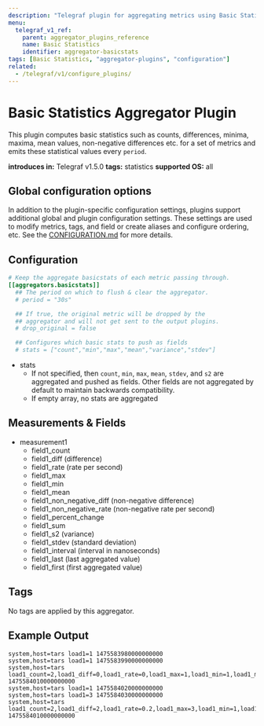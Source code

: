 ```yaml
---
description: "Telegraf plugin for aggregating metrics using Basic Statistics"
menu:
  telegraf_v1_ref:
    parent: aggregator_plugins_reference
    name: Basic Statistics
    identifier: aggregator-basicstats
tags: [Basic Statistics, "aggregator-plugins", "configuration"]
related:
  - /telegraf/v1/configure_plugins/
---
```


# Basic Statistics Aggregator Plugin

This plugin computes basic statistics such as counts, differences, minima,
maxima, mean values, non-negative differences etc. for a set of metrics and
emits these statistical values every `period`.

**introduces in:** Telegraf v1.5.0
**tags:** statistics
**supported OS:** all

## Global configuration options <!-- @/docs/includes/plugin_config.md -->

In addition to the plugin-specific configuration settings, plugins support
additional global and plugin configuration settings. These settings are used to
modify metrics, tags, and field or create aliases and configure ordering, etc.
See the [CONFIGURATION.md](/telegraf/v1/configuration/#plugins) for more details.

[CONFIGURATION.md]: ../../../docs/CONFIGURATION.md#plugins

## Configuration

```toml @sample.conf
# Keep the aggregate basicstats of each metric passing through.
[[aggregators.basicstats]]
  ## The period on which to flush & clear the aggregator.
  # period = "30s"

  ## If true, the original metric will be dropped by the
  ## aggregator and will not get sent to the output plugins.
  # drop_original = false

  ## Configures which basic stats to push as fields
  # stats = ["count","min","max","mean","variance","stdev"]
```

- stats
  - If not specified, then `count`, `min`, `max`, `mean`, `stdev`, and `s2` are
  aggregated and pushed as fields. Other fields are not aggregated by default
  to maintain backwards compatibility.
  - If empty array, no stats are aggregated

## Measurements & Fields

- measurement1
  - field1_count
  - field1_diff (difference)
  - field1_rate (rate per second)
  - field1_max
  - field1_min
  - field1_mean
  - field1_non_negative_diff (non-negative difference)
  - field1_non_negative_rate (non-negative rate per second)
  - field1_percent_change
  - field1_sum
  - field1_s2 (variance)
  - field1_stdev (standard deviation)
  - field1_interval (interval in nanoseconds)
  - field1_last (last aggregated value)
  - field1_first (first aggregated value)

## Tags

No tags are applied by this aggregator.

## Example Output

```text
system,host=tars load1=1 1475583980000000000
system,host=tars load1=1 1475583990000000000
system,host=tars load1_count=2,load1_diff=0,load1_rate=0,load1_max=1,load1_min=1,load1_mean=1,load1_sum=2,load1_s2=0,load1_stdev=0,load1_interval=10000000000i,load1_last=1 1475584010000000000
system,host=tars load1=1 1475584020000000000
system,host=tars load1=3 1475584030000000000
system,host=tars load1_count=2,load1_diff=2,load1_rate=0.2,load1_max=3,load1_min=1,load1_mean=2,load1_sum=4,load1_s2=2,load1_stdev=1.414162,load1_interval=10000000000i,load1_last=3,load1_first=3 1475584010000000000
```
